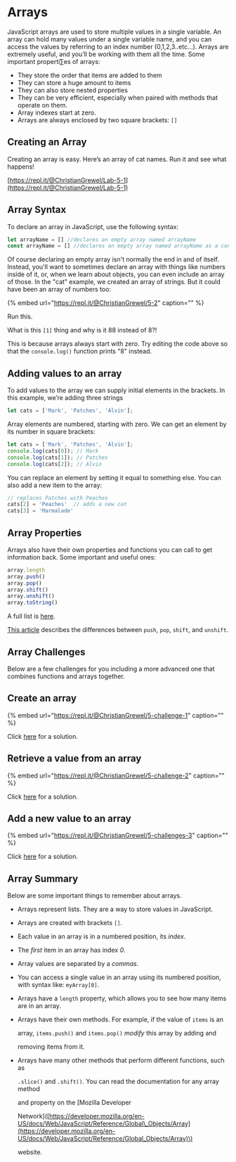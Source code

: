# Arrays

JavaScript arrays are used to store multiple values in a single variable. An array can hold many values under a single variable name, and you can access the values by referring to an index number \(0,1,2,3..etc…\). Arrays are extremely useful, and you’ll be working with them all the time. Some important properti∑es of arrays:

* They store the order that items are added to them
* They can store a huge amount to items
* They can also store nested properties
* They can be very efficient, especially when paired with methods that operate on them.
* Array indexes start at zero.
* Arrays are always enclosed by two square brackets: `[]`

## Creating an Array

Creating an array is easy. Here’s an array of cat names. Run it and see what happens!

[https://repl.it/@ChristianGrewel/Lab-5-1](https://repl.it/@ChristianGrewel/Lab-5-1)

## Array Syntax

To declare an array in JavaScript, use the following syntax:

```javascript
let arrayName = [] //declares an empty array named arrayName
const arrayName = [] //declares an empty array named arrayName as a constant
```

Of course declaring an empty array isn't normally the end in and of itself. Instead, you'll want to sometimes declare an array with things like numbers inside of it, or, when we learn about objects, you can even include an array of those. In the "cat" example, we created an array of strings. But it could have been an array of numbers too:

{% embed url="https://repl.it/@ChristianGrewel/5-2" caption="" %}

Run this.

What is this `[1]` thing and why is it 88 instead of 8?!

This is because arrays always start with zero. Try editing the code above so that the `console.log()` function prints "8" instead.

## Adding values to an array

To add values to the array we can supply initial elements in the brackets. In this example, we’re adding three strings

```javascript
let cats = ['Mark', 'Patches', 'Alvin'];
```

Array elements are numbered, starting with zero. We can get an element by its number in square brackets:

```javascript
let cats = ['Mark', 'Patches', 'Alvin'];
console.log(cats[0]); // Mark
console.log(cats[1]); // Patches
console.log(cats[2]); // Alvin
```

You can replace an element by setting it equal to something else. You can also add a new item to the array:

```javascript
// replaces Patches with Peaches
cats[2] = 'Peaches'  // adds a new cat
cats[3] = 'Marmalade'
```

## Array Properties

Arrays also have their own properties and functions you can call to get information back. Some important and useful ones:

```javascript
array.length
array.push()
array.pop()
array.shift()
array.unshift()
array.toString()
```

A full list is [here](https://developer.mozilla.org/en-US/docs/Web/JavaScript/Reference/Global_Objects/Array).

[This article](https://alligator.io/js/push-pop-shift-unshift-array-methods/) describes the differences between `push`, `pop`, `shift`, and `unshift`.

## Array Challenges

Below are a few challenges for you including a more advanced one that combines functions and arrays together.

## Create an array

{% embed url="https://repl.it/@ChristianGrewel/5-challenge-1" caption="" %}

Click [here](https://repl.it/@ChristianGrewel/5-challenge-1-solution) for a solution.

## Retrieve a value from an array

{% embed url="https://repl.it/@ChristianGrewel/5-challenge-2" caption="" %}

Click [here](https://repl.it/@ChristianGrewel/5-challenges-3-solution) for a solution.

## Add a new value to an array

{% embed url="https://repl.it/@ChristianGrewel/5-challenges-3" caption="" %}

Click [here](https://repl.it/@ChristianGrewel/5-challenge-2-solution) for a solution.

## Array Summary

Below are some important things to remember about arrays.

* Arrays represent lists. They are a way to store values in JavaScript.
* Arrays are created with brackets `[]`.
* Each value in an array is in a numbered position, its _index_.
* The _first_ item in an array has index _0_.
* Array values are separated by a _commas_.
* You can access a single value in an array using its numbered position, with syntax like: `myArray[0]`.
* Arrays have a `length` property, which allows you to see how many items are in an array.
* Arrays have their own methods. For example, if the value of `items` is an

  array, `items.push()` and `items.pop()` _modify_ this array by adding and

  removing items from it.

* Arrays have many other methods that perform different functions, such as

  `.slice()` and `.shift()`. You can read the documentation for any array method

  and property on the \[Mozilla Developer

  Network\]\([https://developer.mozilla.org/en-US/docs/Web/JavaScript/Reference/Global\_Objects/Array](https://developer.mozilla.org/en-US/docs/Web/JavaScript/Reference/Global_Objects/Array)\)

  website.

